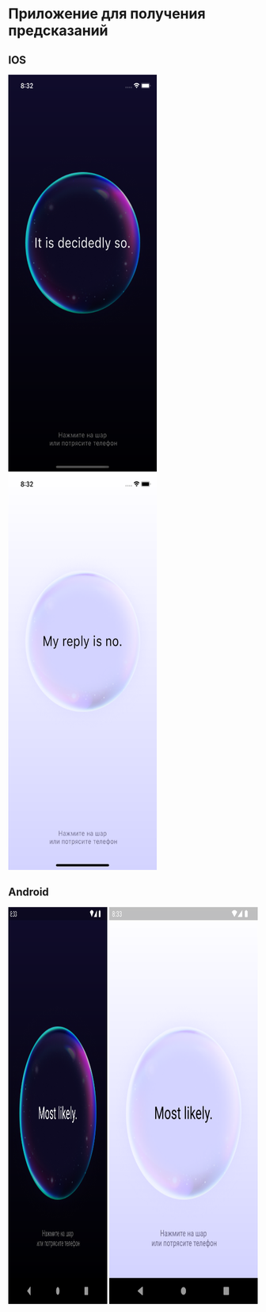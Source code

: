 # Приложение для получения предсказаний

## IOS

<img height="800" src="screenshots/Simulator Screenshot - Iphone 11 - 2023-07-26 at 08.32.06.png" width="300"/>

<img height="800" src="screenshots/Simulator Screenshot - Iphone 11 - 2023-07-26 at 08.32.19.png" width="300"/>

## Android

<img height="800" src="screenshots/Screenshot_1690349585.png" width="200"/>

<img height="800" src="screenshots/Screenshot_1690349595.png" width="300"/>

